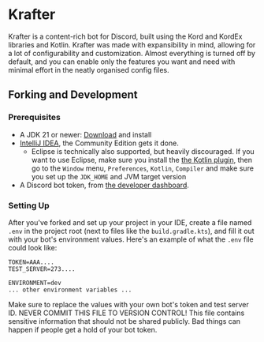 # Krafter

Krafter is a content-rich bot for Discord, built using the Kord and KordEx libraries and Kotlin.
Krafter was made with expansibility in mind, allowing for a lot of configurability and customization.
Almost everything is turned off by default, and you can enable only the features you want and need with
minimal effort in the neatly organised config files.

## Forking and Development

### Prerequisites

* A JDK 21 or newer: [Download](https://adoptium.net/) and install
* [IntelliJ IDEA](https://www.jetbrains.com/idea/), the Community Edition gets it done.
    * Eclipse is technically also supported, but heavily discouraged. If you want to use Eclipse, make sure you install
	  the [the Kotlin plugin](https://marketplace.eclipse.org/content/kotlin-plugin-eclipse), then go to the `Window`
	  menu, `Preferences`, `Kotlin`, `Compiler` and make sure you set up the `JDK_HOME` and JVM target version
* A Discord bot token, from [the developer dashboard](https://discord.com/developers/applications).

### Setting Up

After you've forked and set up your project in your IDE, create
a file named `.env` in the project root (next to files like the `build.gradle.kts`), and fill it out with your bot's
environment values. Here's an example of what the `.env` file could look like:

```dotenv
TOKEN=AAA....
TEST_SERVER=273....

ENVIRONMENT=dev
... other environment variables ...
```
Make sure to replace the values with your own bot's token and test server ID.
NEVER COMMIT THIS FILE TO VERSION CONTROL! This file contains sensitive information
that should not be shared publicly. Bad things can happen if people get a hold
of your bot token.
